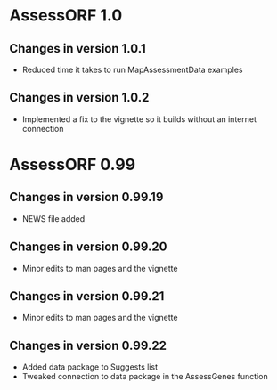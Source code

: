 # AssessORF 1.0

## Changes in version 1.0.1

* Reduced time it takes to run MapAssessmentData examples

## Changes in version 1.0.2

* Implemented a fix to the vignette so it builds without an internet connection

# AssessORF 0.99

## Changes in version 0.99.19

* NEWS file added

## Changes in version 0.99.20

* Minor edits to man pages and the vignette

## Changes in version 0.99.21

* Minor edits to man pages and the vignette

## Changes in version 0.99.22

* Added data package to Suggests list
* Tweaked connection to data package in the AssessGenes function
